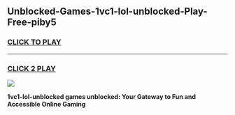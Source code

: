
## Unblocked-Games-1vc1-lol-unblocked-Play-Free-piby5
<h3>
<a href="https://premium76.site?title=1vc1-lol-unblocked&ref=21A">CLICK TO PLAY</a></h3>
<hr>

<h3>
<a href="https://premium76.site?title=1vc1-lol-unblocked&ref=21A">CLICK 2 PLAY</a>
  
</h3>

<a href="https://premium76.site?title=1vc1-lol-unblocked&ref=21A"><img src="https://clearcache.store/games.png"></a>


**1vc1-lol-unblocked games unblocked: Your Gateway to Fun and Accessible Online Gaming**
